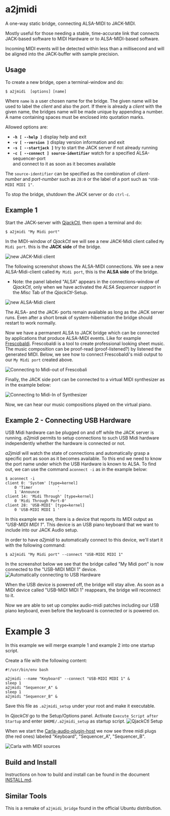 # a2jmidi

A one-way static bridge, connecting ALSA-MIDI to JACK-MIDI.

Mostly useful for those needing a stable, time-accurate link that connects JACK-based software to 
MIDI Hardware or to ALSA-MIDI-based software. 

Incoming MIDI events will be detected within less than a millisecond 
and will be aligned into the JACK-buffer 
with sample precision. 

## Usage
To create a new bridge, open a terminal-window and do:

```console
$ a2jmidi  [options] [name]
```
Where `name` is a user chosen name for the bridge.
The given name will be used to label the _client_ and also the _port_. If there is already a
_client_ with the given name, the bridges name will be made unique by appending a number.
A name containing spaces must be enclosed into quotation marks.

Allowed options are:

- __`-h [ --help ]`__ display help and exit
- __`-v [ --version ]`__ display version information and exit
- __`-s [ --startjack ]`__ try to start the JACK server if not already running
- __`-c [ --connect ] source-identifier`__ watch for a specified ALSA-sequencer-port  
and connect to it as soon as it becomes available
  
The `source-identifier` can be specified as the combination of _client-number_ and _port-number_
such as `28:0` or the label of a port such as `"USB-MIDI MIDI 1"`.

To stop the bridge, shutdown the JACK server or do `ctrl-c`.

## Example 1 
Start the JACK-server with [QjackCtl](https://qjackctl.sourceforge.io/),
then open a terminal and do: 

```console
$ a2jmidi "My Midi port"
```
In the MIDI-window of _QjackCtl_ we will see a new JACK-Midi client called `My Midi port`.
this is the __JACK side__ of the bridge.

![new JACK-Midi client](doc/img/screenshot03.png "new JACK-Midi client")   
 
The following screenshot shows the ALSA-MIDI connections.
We see a new ALSA-Midi-client called `My Midi port`, this is the 
__ALSA side__ of the bridge.
 
- Note: the panel labeled "ALSA" appears in the connections-window 
of _QjackCtl_, only when we have 
activated the _ALSA Sequencer support_ in the _Misc_ Tab of the _QjackCtl_-Setup.

![new ALSA-Midi client](doc/img/screenshot02.png "new ALSA-Midi client")

The ALSA- and the JACK- ports remain available as long as the  JACK server 
runs. Even after a short break of system-hibernation the bridge should restart
to work normally.

Now we have a permanent ALSA to JACK bridge which
can be connected by applications that produce ALSA-MIDI events. Like
for example [Frescobaldi](https://www.frescobaldi.org/). Frescobaldi is a 
tool to create professional looking sheet music. The music composition can be proof-read 
(proof-listened?) by listened the generated MIDI.
Below, we see how to connect Frescobaldi's midi output to 
our `My Midi port` created above.

![Connecting to Midi-out of Frescobali](doc/img/frescobaldi.png "Connecting to Midi-out of Frescobali")

Finally, the JACK side port can be connected to a virtual MIDI synthesizer as in the example below:

![Connecting to Midi-In of Synthesizer](doc/img/screenshot05.png "Connecting to Midi-In of Synthesizer")

Now, we can hear our music compositions played on the virtual piano.

## Example 2 - Connecting USB Hardware

USB Midi hardware can be plugged on and off while the JACK server is running. 
_a2jmidi_ permits to setup connections to such USB Midi hardware independently
whether the hardware is connected or not.
 
_a2jmidi_ will watch the state of connections and automatically grasp a specific 
port as soon as it becomes available. To this end we need to know the port name 
under which the USB Hardware is known to ALSA. To find out, we can use
the command `aconnect -i` as in the example below:
```console
$ aconnect -i
client 0: 'System' [type=kernel]
    0 'Timer           '
    1 'Announce        '
client 14: 'Midi Through' [type=kernel]
    0 'Midi Through Port-0'
client 28: 'USB-MIDI' [type=kernel]
    0 'USB-MIDI MIDI 1 '
```
In this example we see, there is a device that
reports its MIDI output as _"USB-MIDI MIDI 1"_. 
This device is an USB piano keyboard that we want to 
include into our JACK Audio setup.

In order to have _a2jmidi_ to automatically 
connect to this device, we'll start it with the following command:
```console
$ a2jmidi "My Midi port" --connect "USB-MIDI MIDI 1"
```
In the screenshot below we see that the bridge called "My Midi port" 
is now connected to the "USB-MIDI MIDI 1" device.
![Automatically connecting to USB Hardware](doc/img/screenshot06.png "Automatically connecting to USB Hardware")

When the USB device is powered off, the bridge will stay alive. As soon as 
a MIDI device called "USB-MIDI MIDI 1" reappears, the bridge will reconnect to it.

Now we are able to set up complex audio-midi patches including our
USB piano keyboard, even 
before the keyboard is connected or is powered on.

# Example 3

In this example we will merge example 1 and example 2 into one
startup script.   

Create a file with the following content:
```shell script
#!/usr/bin/env bash

a2jmidi --name "Keyboard" --connect "USB-MIDI MIDI 1" & 
sleep 1
a2jmidi "Sequencer_A" & 
sleep 1 
a2jmidi "Sequencer_B" &  

```
Save this file as `.a2jmidi_setup` under your root and make it executable.

In _QjackCtl_ go to the Setup/Options panel. Activate `Execute Script after Startup`
and enter `$HOME/.a2jmidi_setup` as startup script.
![QjackCtl Setup](doc/img/screenshot08.png "QjackCtl Setup")

When we start the
[Carla-audio-plugin-host](https://github.com/falkTX/Carla)
we now see three midi plugs (the red ones) labeled "Keyboard", "Sequencer_A", "Sequencer_B".


![Carla with MIDI sources](doc/img/screenshot07.png "Carla with MIDI sources")

## Build and Install

Instructions on how to build and install can be found
in the document [INSTALL.md](INSTALL.md).

## Similar Tools

This is a remake of `a2jmidi_bridge` found in the official Ubuntu distribution.


